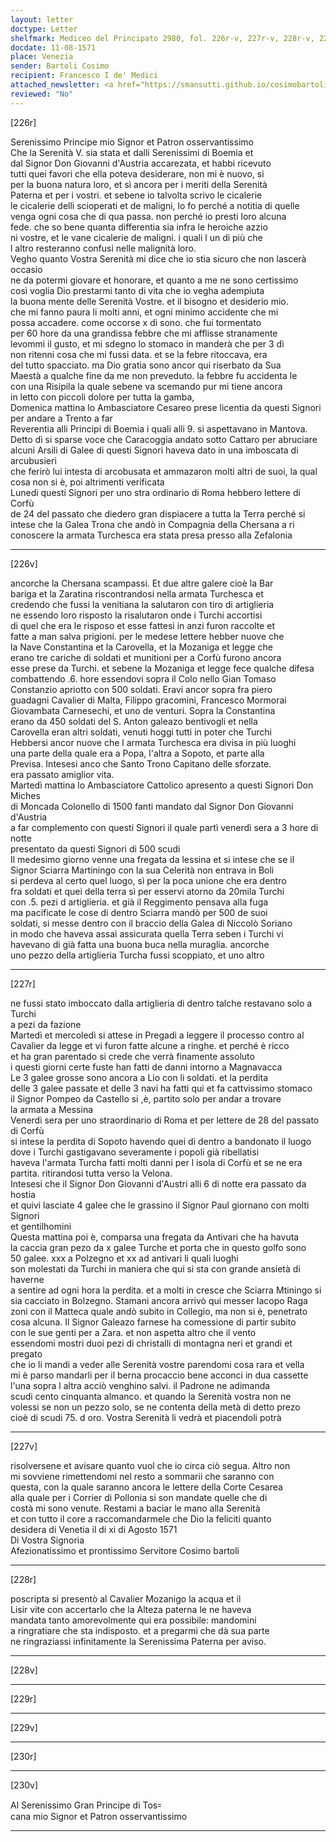 ```yaml
---
layout: letter
doctype: Letter
shelfmark: Mediceo del Principato 2980, fol. 226r-v, 227r-v, 228r-v, 229r-v, 230r-v
docdate: 11-08-1571
place: Venezia
sender: Bartoli Cosimo
recipient: Francesco I de' Medici
attached_newsletter: <a href="https://smansutti.github.io/cosimobartoli/texts/3081_034/">3081_034</a>
reviewed: "No"
---
```


[226r]  
  
  
Serenissimo Principe mio Signor et Patron osservantissimo  
Che la Serenità V. sia stata et dalli Serenissimi di Boemia et  
dal Signor Don Giovanni d'Austria accarezata, et habbi ricevuto  
tutti quei favori che ella poteva desiderare, non mi è nuovo, si  
per la buona natura loro, et sì ancora per i meriti della Serenità  
Paterna et per i vostri. et sebene io talvolta scrivo le cicalerie  
le cicalerie delli scioperati et de maligni, lo fo perché a notitia di quelle  
venga ogni cosa che di qua passa. non perché io presti loro alcuna  
fede. che so bene quanta differentia sia infra le heroiche azzio  
ni vostre, et le vane cicalerie de maligni. i quali l un di più che  
l altro resteranno confusi nelle malignità loro.  
Vegho quanto Vostra Serenità mi dice che io stia sicuro che non lascerà occasio  
ne da potermi giovare et honorare, et quanto a me ne sono certissimo  
così voglia Dio prestarmi tanto di vita che io vegha adempiuta  
la buona mente delle Serenità Vostre. et il bisogno et desiderio mio.  
che mi fanno paura li molti anni, et ogni minimo accidente che mi  
possa accadere. come occorse x dì sono. che fui tormentato  
per 60 hore da una grandissa febbre che mi afflisse stranamente  
levommi il gusto, et mi sdegno lo stomaco in manderà che per 3 dì  
non ritenni cosa che mi fussi data. et se la febre ritoccava, era  
del tutto spacciato. ma Dio gratia sono ancor qui riserbato da Sua  
Maestà a qualche fine da me non preveduto. la febbre fu accidenta le  
con una Risipila la quale sebene va scemando pur mi tiene ancora  
in letto con piccoli dolore per tutta la gamba,  
Domenica mattina lo Ambasciatore Cesareo prese licentia da questi Signori per andare a Trento a far  
Reverentia alli Principi di Boemia i quali alli 9. si aspettavano in Mantova.  
Detto dì si sparse voce che Caracoggia andato sotto Cattaro per abruciare  
alcuni Arsili di Galee di questi Signori haveva dato in una imboscata di arcubusieri  
che ferirò lui intesta di arcobusata et ammazaron molti altri de suoi, la qual  
cosa non si è, poi altrimenti verificata  
Lunedi questi Signori per uno stra ordinario di Roma hebbero lettere di Corfù  
de 24 del passato che diedero gran dispiacere a tutta la Terra perché si  
intese che la Galea Trona che andò in Compagnia della Chersana a ri  
conoscere la armata Turchesca era stata presa presso alla Zefalonia  
  
---  

[226v]  
  
  
ancorche la Chersana scampassi. Et due altre galere cioè la Bar  
bariga et la Zaratina riscontrandosi nella armata Turchesca et  
credendo che fussi la venitiana la salutaron con tiro di artiglieria  
ne essendo loro risposto la risalutaron onde i Turchi accortisi  
di quel che era le risposo et esse fattesi in anzi furon raccolte et  
fatte a man salva prigioni. per le medese lettere hebber nuove che  
la Nave Constantina et la Carovella, et la Mozaniga et legge che  
erano tre cariche di soldati et munitioni per a Corfù furono ancora  
esse prese da Turchi. et sebene la Mozaniga et legge fece qualche difesa  
combattendo .6. hore essendovi sopra il Colo nello Gian Tomaso  
Constanzio apriotto con 500 soldati. Eravi ancor sopra fra piero  
guadagni Cavalier di Malta, Filippo gracomini, Francesco Mormorai  
Giovambata Carnesechi, et uno de venturi. Sopra la Constantina  
erano da 450 soldati del S. Anton galeazo bentivogli et nella  
Carovella eran altri soldati, venuti hoggi tutti in poter che Turchi  
Hebbersi ancor nuove che l armata Turchesca era divisa in più luoghi  
una parte della quale era a Popa, l'altra a Sopoto, et parte alla  
Previsa. Intesesi anco che Santo Trono Capitano delle sforzate.  
era passato amiglior vita.  
Martedì mattina lo Ambasciatore Cattolico apresento a questi Signori Don Miches  
di Moncada Colonello di 1500 fanti mandato dal Signor Don Giovanni d'Austria  
a far complemento con questi Signori il quale partì venerdì sera a 3 hore di notte  
presentato da questi Signori di 500 scudi  
Il medesimo giorno venne una fregata da lessina et si intese che se il  
Signor Sciarra Martiningo con la sua Celerità non entrava in Boli  
si perdeva al certo quel luogo, sì per la poca unione che era dentro  
fra soldati et quei della terra sì per esservi atorno da 20mila Turchi  
con .5. pezi d artiglieria. et già il Reggimento pensava alla fuga  
ma pacificate le cose di dentro Sciarra mandò per 500 de suoi  
soldati, si messe dentro con il braccio della Galea di Niccolò Soriano  
in modo che haveva assai assicurata quella Terra seben i Turchi vi  
havevano di già fatta una buona buca nella muraglia. ancorche  
uno pezzo della artiglieria Turcha fussi scoppiato, et uno altro  
  
---  

[227r]  
  
  
ne fussi stato imboccato dalla artiglieria di dentro talche restavano solo a Turchi  
a pezi da fazione  
Martedì et mercoledì si attese in Pregadi a leggere il processo contro al  
Cavalier da legge et vi furon fatte alcune a ringhe. et perché è ricco  
et ha gran parentado si crede che verrà finamente assoluto  
i questi giorni certe fuste han fatti de danni intorno a Magnavacca  
Le 3 galee grosse sono ancora a Lio con li soldati. et la perdita  
delle 3 galee passate et delle 3 navi ha fatti qui et fa cattvissimo stomaco  
il Signor Pompeo da Castello si ,è, partito solo per andar a trovare  
la armata a Messina  
Venerdì sera per uno straordinario di Roma et per lettere de 28 del passato di Corfù  
si intese la perdita di Sopoto havendo quei di dentro a bandonato il luogo  
dove i Turchi gastigavano severamente i popoli già ribellatisi  
haveva l'armata Turcha fatti molti danni per l isola di Corfù et se ne era  
partita. ritirandosi tutta verso la Velona.  
Intesesi che il Signor Don Giovanni d'Austri alli 6 di notte era passato da hostia  
et quivi lasciate 4 galee che le grassino il Signor Paul giornano con molti Signori  
et gentilhomini  
Questa mattina poi è, comparsa una fregata da Antivari che ha havuta  
la caccia gran pezo da x galee Turche et porta che in questo golfo sono  
50 galee. xxx a Polzegno et xx ad antivari li quali luoghi  
son molestati da Turchi in maniera che qui si sta con grande ansietà di haverne  
a sentire ad ogni hora la perdita. et a molti in cresce che Sciarra Mtiningo si  
sia cacciato in Bolzegno. Stamani ancora arrivò qui messer Iacopo Raga  
zoni con il Matteca quale andò subito in Collegio, ma non si è, penetrato  
cosa alcuna. Il Signor Galeazo farnese ha comessione di partir subito  
con le sue genti per a Zara. et non aspetta altro che il vento  
essendomi mostri duoi pezi di christalli di montagna neri et grandi et pregato  
che io li mandi a veder alle Serenità vostre parendomi cosa rara et vella  
mi è parso mandarli per il berna procaccio bene acconci in dua cassette  
l'una sopra l altra acciò venghino salvi. il Padrone ne adimanda  
scudi cento cinquanta almanco. et quando la Serenità vostra non ne  
volessi se non un pezzo solo, se ne contenta della metà di detto prezo  
cioè di scudi 75. d oro. Vostra Serenità li vedrà et piacendoli potrà  
  
---  

[227v]  
  
  
risolversene et avisare quanto vuol che io circa ciò segua. Altro non  
mi sovviene rimettendomi nel resto a sommarii che saranno con  
questa, con la quale saranno ancora le lettere della Corte Cesarea  
alla quale per i Corrier di Pollonia si son mandate quelle che di  
costà mi sono venute. Restami a baciar le mano alla Serenità  
et con tutto il core a raccomandarmele che Dio la feliciti quanto  
desidera di Venetia il di xi di Agosto 1571  
Di Vostra Signoria  
Afezionatissimo et prontissimo Servitore Cosimo bartoli  
  
---  

[228r]  
  
  
poscripta si presentò al Cavalier Mozanigo la acqua et il  
Lisir vite con accertarlo che la Alteza paterna le ne haveva  
mandata tanto amorevolmente qui era possibile: mandomini  
a ringratiare che sta indisposto. et a pregarmi che dà sua parte  
ne ringraziassi infinitamente la Serenissima Paterna per aviso.  
  
---  

[228v]  
  
  
  
---  

[229r]  
  
  
  
---  

[229v]  
  
  
  
---  

[230r]  
  
  
  
---  

[230v]  
  
  
Al Serenissimo Gran Principe di Tos꞊  
cana mio Signor et Patron osservantissimo  
  
---  

